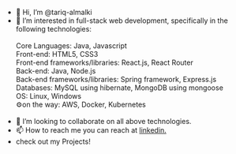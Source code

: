 - 👋 Hi, I’m @tariq-almalki
- 👀 I’m interested in full-stack web development, specifically in the following technologies:<br/><br/>
Core Languages: Java, Javascript<br/>
Front-end: HTML5, CSS3<br/>
Front-end frameworks/libraries: React.js, React Router<br/>
Back-end: Java, Node.js<br/>
Back-end frameworks/libraries: Spring framework, Express.js<br/>
Databases: MySQL using hibernate, MongoDB using mongoose<br/>
OS: Linux, Windows <br/>
⚙️on the way: AWS, Docker, Kubernetes<br/><br/>
- 💞️ I’m looking to collaborate on all above technologies.<br/>
- 📫 How to reach me you can reach at <a href="https://www.linkedin.com/in/e-tariq-almalki" title="About Me">linkedin.</a><br/>
- check out my Projects!<br/>

<!---
tariq-almalki/tariq-almalki is a ✨ special ✨ repository because its `README.md` (this file) appears on your GitHub profile.
You can click the Preview link to take a look at your changes.
--->
